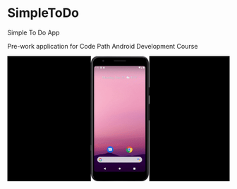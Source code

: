 # SimpleToDo
Simple To Do App

Pre-work application for Code Path Android Development Course

![me](https://github.com/timzhen38/SimpleToDo/blob/master/ToDopreWork.gif)
